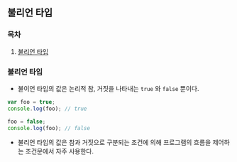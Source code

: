 ## 불리언 타입

### 목차

1. [불리언 타입](#불리언-타입-1)


### 불리언 타입

- 불이언 타입의 값은 논리적 참, 거짓을 나타내는 `true` 와 `false` 뿐이다.

```javascript
var foo = true;
console.log(foo); // true

foo = false;
console.log(foo); // false
```

- 불리언 타입의 값은 참과 거짓으로 구분되는 조건에 의해 프로그램의 흐름을 제어하는 조건문에서 자주 사용한다.
